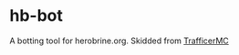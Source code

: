 # hb-bot
A botting tool for herobrine.org.
Skidded from [TrafficerMC](https://github.com/RattlesHyper/TrafficerMC/blob/main/assets/js/cf.js)
